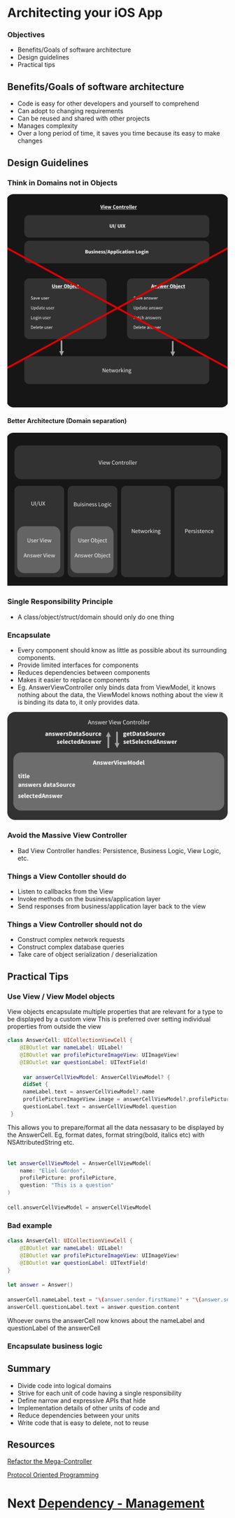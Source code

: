 # Architecting your iOS App

### Objectives
 - Benefits/Goals of software architecture
 - Design guidelines
 - Practical tips
 
## Benefits/Goals of software architecture
 - Code is easy for other developers and yourself to comprehend
 - Can adopt to changing requirements
 - Can be reused and shared with other projects
 - Manages complexity
 - Over a long period of time, it saves you time because its easy to make changes
 

## Design Guidelines
### Think in Domains not in Objects
![Bad-Architecture](bad-architecture.png)

#### Better Architecture (Domain separation)
![Better-Architecture](better-architecture.png)

### Single Responsibility Principle

- A class/object/struct/domain should only do one thing

### Encapsulate

- Every component should know as little as possible
about its surrounding components.
- Provide limited interfaces for components
- Reduces dependencies between components
- Makes it easier to replace components
- Eg. AnswerViewController only binds data from ViewModel, it knows nothing about the data, the ViewModel knows nothing about the view it is binding its data to, it only provides data.

![Data flow](data-flow.png)

### Avoid the Massive View Controller

- Bad View Controller handles: Persistence, Business
Logic, View Logic, etc.


### Things a View Contoller should do
- Listen to callbacks from the View 
- Invoke methods on the business/application layer
- Send responses from business/application layer back to the view

### Things a View Controller should not do
- Construct complex network requests
- Construct complex database queries
- Take care of object serialization / deserialization

## Practical Tips
### Use View / View Model objects

View objects encapsulate multiple properties that are
relevant for a type to be displayed by a custom view
This is preferred over setting individual properties from
outside the view

```swift
class AnswerCell: UICollectionViewCell {
    @IBOutlet var nameLabel: UILabel!
    @IBOutlet var profilePictureImageView: UIImageView!
    @IBOutlet var questionLabel: UITextField!

     var answerCellViewModel: AnswerCellViewModel? {
     didSet {
     nameLabel.text = answerCellViewModel?.name
     profilePictureImageView.image = answerCellViewModel?.profilePicture
     questionLabel.text = answerCellViewModel.question
 }
```

This allows you to prepare/format all the data nessasary to be displayed by the AnswerCell.
Eg, format dates, format string(bold, italics etc) with NSAttributedString etc.

```swift

let answerCellViewModel = AnswerCellViewModel(
    name: "Eliel Gordon", 
    profilePicture: profilePicture, 
    question: "This is a question"
)

cell.answerCellViewModel = answerCellViewModel
```

### Bad example
```swift
class AnswerCell: UICollectionViewCell {
    @IBOutlet var nameLabel: UILabel!
    @IBOutlet var profilePictureImageView: UIImageView!
    @IBOutlet var questionLabel: UITextField!
}

let answer = Answer()

answerCell.nameLabel.text = "\(answer.sender.firstName)" + "\(answer.sender.lastName)"
answerCell.questionLabel.text = answer.question.content
```

Whoever owns the answerCell now knows about the nameLabel and questionLabel of the answerCell

### Encapsulate business logic


## Summary

- Divide code into logical domains
- Strive for each unit of code having a single responsibility
- Define narrow and expressive APIs that hide
- Implementation details of other units of code and
- Reduce dependencies between your units
- Write code that is easy to delete, not to reuse
 
## Resources

[Refactor the Mega-Controller](https://vimeo.com/140037432)

[Protocol Oriented Programming](https://realm.io/news/appbuilders-natasha-muraschev-practical-protocol-oriented-programming/)


# Next [Dependency - Management](03-Dependency-Management/dependency-management.md)